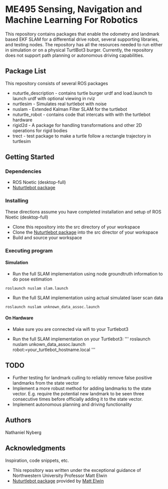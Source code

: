 # ME495 Sensing, Navigation and Machine Learning For Robotics

This repository contains packages that enable the odometry and landmark based EKF SLAM for a differential drive robot, several supporting libraries, and testing nodes. The repository has all the resources needed to run either in simulation or on a physical TurtlBot3 burger. Currently, the repository does not support path planning or autonomous driving capabilities.

## Package List

This repository consists of several ROS packages
- nuturtle_description - contains turtle burger urdf and load.launch to launch urdf with optional viewing in rviz
- nurtlesim - Simulates real turtlebot with noise
- nuslam - Extended Kalman Filter SLAM for the turtlebot
- nuturtle_robot - contains code that intercats with with the turtlebot hardware
- rigid2d - A package for handling transformations and other 2D operations for rigid bodies
- trect - test package to make a turtle follow a rectangle trajectory in turtlesim

## Getting Started

### Dependencies

* ROS Noetic (desktop-full)
* [Nuturtlebot package](https://github.com/ME495-Navigation/nuturtlebot.git)

### Installing

These directions assume you have completed installation and setup of ROS Noetic (desktop-full)

* Clone this repository into the src directory of your workspace
* Clone the [Nuturtlebot package](https://github.com/ME495-Navigation/nuturtlebot.git) into the src director of your workspace
* Build and source your workspace

### Executing program

#### Simulation

* Run the full SLAM implementation using node groundtruth information to do pose estimation
```
roslaunch nuslam slam.launch
```
* Run the full SLAM implementation using actual simulated laser scan data
```
roslaunch nuslam unknown_data_assoc.launch
```

#### On Hardware

* Make sure you are connected via wifi to your Turtlebot3

* Run the full SLAM implementation on your Turtlebot3:
'''
roslaunch nuslam unkown_data_assoc.launch robot:=your_turtlebot_hostname.local
'''

## TODO

* Further testing for landmark culling to reliably remove false positive landmarks from the state vector
* Implement a more robust method for adding landmarks to the state vector. E.g. require the potential new landmark to be seen three consecutive times before officially adding it to the state vector.
* Implement autonomous planning and driving functionality

## Authors

Nathaniel Nyberg

## Acknowledgments

Inspiration, code snippets, etc.
* This repository was written under the exceptional guidance of Northwestern University Professor Matt Elwin
* [Nuturtlebot package](https://github.com/ME495-Navigation/nuturtlebot.git) provided by [Matt Elwin](https://github.com/m-elwin)



